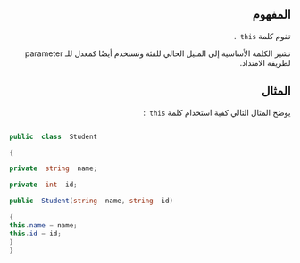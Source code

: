 <div dir="rtl">



## المفهوم 
تقوم كلمة
`this `.

تشير الكلمة الأساسية إلى المثيل الحالي للفئة وتستخدم أيضًا كمعدل للـ parameter لطريقة الامتداد.

  

## المثال

يوضح المثال التالي كفية استخدام كلمة `this `:

</div>

  

```C#

public  class  Student

{

private  string  name;

private  int  id;

public  Student(string  name, string  id)

{
this.name = name;
this.id = id;
}
}
```
  
